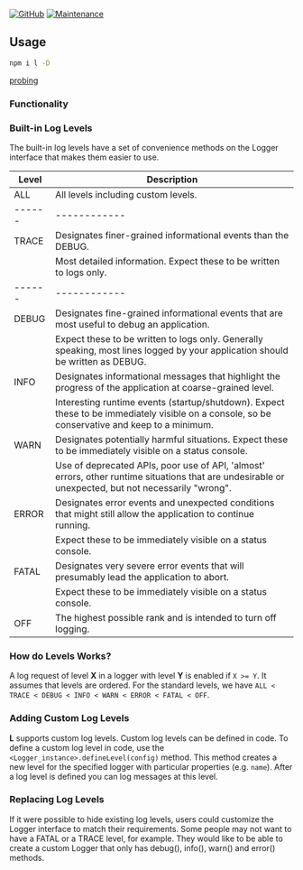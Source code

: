 [![GitHub](https://img.shields.io/github/license/mashape/apistatus.svg?style=flat-square)](license.md)
[![Maintenance](https://img.shields.io/maintenance/yes/2019.svg?style=flat-square)]()

## Usage

```bash
npm i l -D
```

[probing](api.md)


### Functionality


### Built-in Log Levels

The built-in log levels have a set of convenience methods on the Logger interface that makes them easier to use.

Level | Description
------|------------
ALL   | All levels including custom levels.
------|------------
TRACE | Designates finer-grained informational events than the DEBUG.
      | Most detailed information. Expect these to be written to logs only.
------|------------      
DEBUG | Designates fine-grained informational events that are most useful to debug an application.
      | Expect these to be written to logs only. Generally speaking, most lines logged by your application should be written as DEBUG.
INFO  | Designates informational messages that highlight the progress of the application at coarse-grained level.
      | Interesting runtime events (startup/shutdown). Expect these to be immediately visible on a console, so be conservative and keep to a minimum.
WARN  | Designates potentially harmful situations. Expect these to be immediately visible on a status console.
      | Use of deprecated APIs, poor use of API, 'almost' errors, other runtime situations that are undesirable or unexpected, but not necessarily "wrong".
ERROR | Designates error events and unexpected conditions that might still allow the application to continue running.
      | Expect these to be immediately visible on a status console.
FATAL | Designates very severe error events that will presumably lead the application to abort.
      | Expect these to be immediately visible on a status console.
OFF   | The highest possible rank and is intended to turn off logging.


### How do Levels Works?
    
A log request of level **X** in a logger with level **Y** is enabled if `X >= Y`. It assumes that levels are ordered. 
For the standard levels, we have `ALL < TRACE < DEBUG < INFO < WARN < ERROR < FATAL < OFF`.

 
### Adding Custom Log Levels

**L** supports custom log levels. Custom log levels can be defined in code. To define a custom log level in code, use the `<Logger_instance>.defineLevel(config)` method. 
This method creates a new level for the specified logger with particular properties (e.g. `name`). After a log level is defined you can log messages at this level. 


### Replacing Log Levels

If it were possible to hide existing log levels, users could customize the Logger interface to match their requirements. 
Some people may not want to have a FATAL or a TRACE level, for example. They would like to be able to create a custom Logger that only has debug(), info(), warn() and error() methods.
